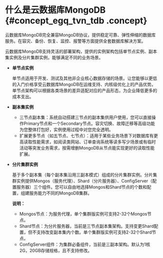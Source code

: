# 什么是云数据库MongoDB {#concept_egq_tvn_tdb .concept}

云数据库MongoDB完全兼容MongoDB协议，提供稳定可靠、弹性伸缩的数据库服务。在容灾、备份、恢复、监控、报警等方面提供全套数据库解决方案。

云数据库MongoDB支持灵活的部署架构，提供的实例架构包括单节点实例、副本集实例及分片集群实例，能够满足不同的业务场景。

-   **单节点实例**

    单节点适用于开发、测试及其他非企业核心数据存储的场景。让您能够以更低的入门价格享受云数据库MongoDB在运维支持、内核级优化上的产品优势。单节点架构可以根据各类场景的差异适配对应的产品形态，为企业降低更多的成本支出。

-   **副本集实例**
    -   三节点副本集：系统自动搭建三节点的副本集供用户使用，您可以直接操作Primary节点和一个Secondary节点。容灾切换、故障迁移等高级功能为您整体打包好，实例使用过程中对您完全透明。
    -   扩展更多节点（如五节点、七节点）：适用于某些业务场景下对数据库有更高读取性能需求，如阅读类网站、订单查询系统等读多写少场景或有临时活动等突发业务需求，按需增删MongoDB从节点能实现更好的读取性能扩展。
-   **分片集群实例**

    基于多个副本集（每个副本集沿用三副本模式）组成的分片集群实例。分片集群实例提供Mongos（服务代理）、Shard（分片服务器）、ConfigServer（配置服务器）三个组件。您可以自由地选择Mongos和Shard节点的个数和配置，组建服务能力不同的MongoDB集群。

    **说明：** 

    -   Mongos节点：为服务代理，单个集群版实例可支持2-32个Mongos节点。
    -   Shard节点：为分片服务器，当前是三节点副本集架构。支持变更Shard配置，但不支持改变副本集内个数。单个集群版实例可支持2-32个Shard节点。
    -   ConfigServer组件：为集群必备组件，当前是三副本架构。默认为1核2G，20GB存储规格，且不支持修改。

